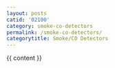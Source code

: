 ```yaml
---
layout: posts
catid: '02100'
category: smoke-co-detectors
permalink: /smoke-co-detectors/
categorytitle: Smoke/CO Detectors
---
```


{{ content }}